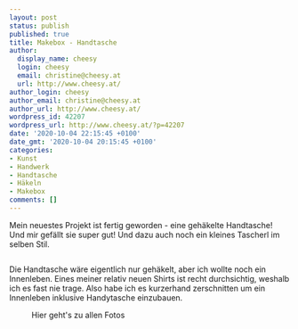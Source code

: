 ```yaml
---
layout: post
status: publish
published: true
title: Makebox - Handtasche
author:
  display_name: cheesy
  login: cheesy
  email: christine@cheesy.at
  url: http://www.cheesy.at/
author_login: cheesy
author_email: christine@cheesy.at
author_url: http://www.cheesy.at/
wordpress_id: 42207
wordpress_url: http://www.cheesy.at/?p=42207
date: '2020-10-04 22:15:45 +0100'
date_gmt: '2020-10-04 20:15:45 +0100'
categories:
- Kunst
- Handwerk
- Handtasche
- Häkeln
- Makebox
comments: []
---
```

<!-- wp:paragraph -->
Mein neuestes Projekt ist fertig geworden - eine gehäkelte Handtasche! Und mir gefällt sie super gut! Und dazu auch noch ein kleines Tascherl im selben Stil.
<!-- /wp:paragraph -->
<!-- wp:image {"id":42203} -->
<figure class="wp-block-image"><img src="http://www.cheesy.at/wp-content/uploads/Handtasche-008.jpg" alt="" class="wp-image-42203"></figure>
<!-- /wp:image -->
<!-- wp:paragraph -->
Die Handtasche wäre eigentlich nur gehäkelt, aber ich wollte noch ein Innenleben. Eines meiner relativ neuen Shirts ist recht durchsichtig, weshalb ich es fast nie trage. Also habe ich es kurzerhand zerschnitten um ein Innenleben inklusive Handytasche einzubauen.
<!-- /wp:paragraph -->
<!-- wp:image {"id":42201,"linkDestination":"custom"} -->
<figure class="wp-block-image"><a href="http://www.cheesy.at/fotos/kunstwerke/makebox/handtasche/"><img src="http://www.cheesy.at/wp-content/uploads/Handtasche-006.jpg" alt="" class="wp-image-42201"></a><br>
<figcaption>Hier geht's zu allen Fotos</figcaption>
</figure>
<!-- /wp:image -->
